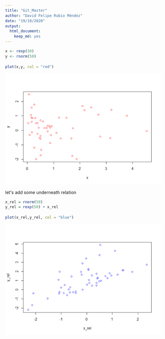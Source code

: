 ```yaml
---
title: "Git_Master"
author: "David Felipe Rubio Méndez"
date: "19/10/2020"
output: 
  html_document: 
    keep_md: yes
---
```



```r
x <- rexp(50)
y <- rnorm(50)

plot(x,y, col = "red")
```

![](infom_files/figure-html/unnamed-chunk-1-1.png)<!-- -->

let's add some underneath relation 

```r
x_rel = rnorm(50)
y_rel = rexp(50) + x_rel

plot(x_rel,y_rel, col = "blue")
```

![](infom_files/figure-html/unnamed-chunk-2-1.png)<!-- -->
